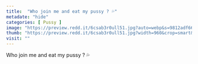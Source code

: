 ```yaml
---
title:  "Who join me and eat my pussy ? 💦"
metadate: "hide"
categories: [ Pussy ]
image: "https://preview.redd.it/6csab3r0ull51.jpg?auto=webp&s=9812adf66b29d63d6a6ee36d3d2620bf0b5fc1a8"
thumb: "https://preview.redd.it/6csab3r0ull51.jpg?width=960&crop=smart&auto=webp&s=127d1e3502ef42c68bf6d5cfffc935c115de0439"
visit: ""
---
```

Who join me and eat my pussy ? 💦
